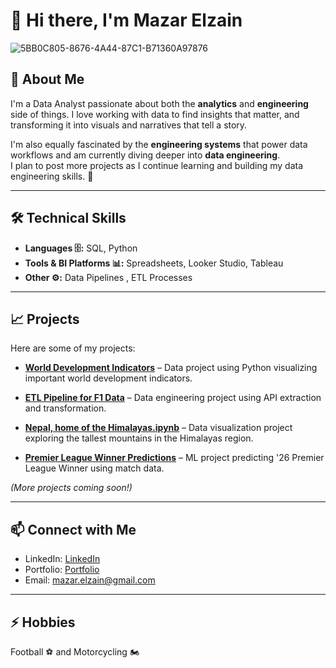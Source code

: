 # 👋 Hi there, I'm Mazar Elzain


![5BB0C805-8676-4A44-87C1-B71360A97876](https://github.com/user-attachments/assets/eafe9d65-6196-48e8-ac21-636a24395ac7)


## 💼 About Me
I'm a Data Analyst passionate about both the **analytics** and **engineering** side of things.
I love working with data to find insights that matter, and transforming it into visuals and narratives that tell a story.  

I'm also equally fascinated by the **engineering systems** that power data workflows and am currently diving deeper into **data engineering**.  
I plan to post more projects as I continue learning and building my data engineering skills. 🚀

---

## 🛠️ Technical Skills

- **Languages 🗄️:** SQL, Python 
- **Tools & BI Platforms 📊:** Spreadsheets, Looker Studio, Tableau 
- **Other ⚙️:** Data Pipelines , ETL Processes  

---
## 📈 Projects
Here are some of my projects:  

- **[World Development Indicators](https://github.com/MazarMoe/Data-Projects/blob/main/World_development_Indicators_notebook.ipynb)** – Data  project using Python  visualizing important world development indicators.  

- **[ETL Pipeline for F1 Data](https://github.com/MazarMoe/Data-Projects/blob/main/F1%20Race%20Data%20ETL%20Pipeline%20.ipynb)** – Data engineering project using API extraction and transformation.

- **[Nepal, home of the Himalayas.ipynb](https://github.com/MazarMoe/Data-Projects/blob/main/Nepal%2C%20home%20of%20the%20Himalayas.ipynb)** –  Data visualization project exploring the tallest mountains in the Himalayas region.   

- **[Premier League Winner Predictions](https://github.com/MazarMoe/Data-Projects/blob/main/Premier%20League%20Winner%20Predictions%20.ipynb)** – ML project predicting '26 Premier League Winner using match data.  


*(More projects coming soon!)*

---

## 📫 Connect with Me
- LinkedIn: [LinkedIn](https://www.linkedin.com/in/your-linkedin/)  
- Portfolio: [Portfolio](https://www.datascienceportfol.io/Mazar_elzain)  
- Email: mazar.elzain@gmail.com 

---

## ⚡ Hobbies
Football ⚽ and Motorcycling 🏍️

